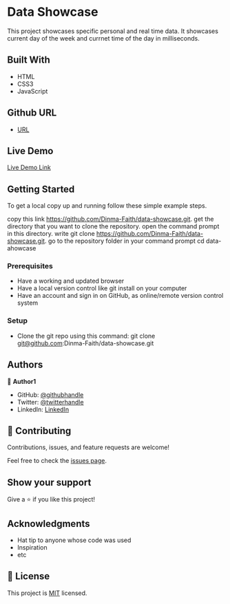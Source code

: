 # Data Showcase

This project showcases specific personal and real time data. It showcases current day of the week and currnet time of the day in milliseconds.



## Built With

- HTML
- CSS3
- JavaScript

## Github URL
- [URL](https://github.com/Dinma-Faith/data-showcase/tree/dev)

## Live Demo

[Live Demo Link](https://data-showcase.netlify.app/)


## Getting Started

To get a local copy up and running follow these simple example steps.

copy this link https://github.com/Dinma-Faith/data-showcase.git.
get the directory that you want to clone the repository.
open the command prompt in this directory.
write git clone https://github.com/Dinma-Faith/data-showcase.git.
go to the repository folder in your command prompt cd data-ahowcase


### Prerequisites

- Have a working and updated browser
- Have a local version control like git install on your computer
- Have an account and sign in on GitHub, as online/remote version control system

### Setup

- Clone the git repo using this command: git clone git@github.com:Dinma-Faith/data-showcase.git

## Authors

👤 **Author1**

- GitHub: [@githubhandle](https://github.com/Dinma-Faith)
- Twitter: [@twitterhandle](https://twitter.com/paul_dinma)
- LinkedIn: [LinkedIn](https://linkedin.com/in/chidinma-faith)

## 🤝 Contributing

Contributions, issues, and feature requests are welcome!

Feel free to check the [issues page](../../issues/).

## Show your support

Give a ⭐️ if you like this project!

## Acknowledgments

- Hat tip to anyone whose code was used
- Inspiration
- etc

## 📝 License

This project is [MIT](./MIT.md) licensed.
